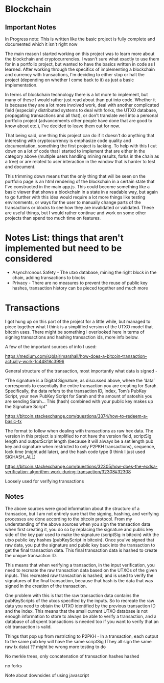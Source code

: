 # Blockchain

## Important Notes
In Progress note: This is written like the basic project is fully complete and documented which it isn't right now

The main reason I started working on this project was to learn more about the blockchain and cryptocurrencies. I wasn't sure what exactly to use them for in a portfolio project, but wanted to have the basics written in code as I learned. After working through the specifics of implementing a blockchain and currency with transactions, I'm deciding to either stop or halt the project (depending on whether I come back to it) as just a basic implementation.

In terms of blockchain technology there is a lot more to implement, but many of these I would rather just read about than put into code. Whether it is because they are a lot more involved work, deal with another complicated field (especially distributed systems to deal with forks, the UTXO database, propagating transactions and all that), or don't translate well into a personal portfolio project (advancements other people have done that are good to know about etc.), I've decided to leave them out for now.

That being said, one thing this project can do if it doesn't do anything that interesting with cryptocurrency is emphasize code quality and documentation, something the first project is lacking. To help with this I cut down on a lot of code that I started to implement that are either in the category above (multiple users handling mining results, forks in the chain as a tree) or are related to user interaction in the window that is harder to test and document.

This trimming down means that the only thing that will be seen on the portfolio page is an html rendering of the blockchain in a certain state that I've constructed in the main app.js. This could become something like a basic viewer that shows a blockchain in a state in a readable way, but again to go further with this idea would require a lot more things like testing environments, or ways for the user to manually change parts of the transactions or blocks to see how they are invalidated or validated. These are useful things, but I would rather continue and work on some other projects than spend too much time on features.

# Notes List: things that aren't implemented but need to be considered

- Asynchronous Safety - The utxo database, mining the right block in the chain, adding transactions to blocks
- Privacy - There are no measures to prevent the reuse of public key hashes, transaction history can be pieced together and much more


# Transactions

I got hung up on this part of the project for a little while, but managed to piece together what I think is a simplified version of the UTXO model that bitcoin uses. There might be something I overlooked here in terms of signing transactions and hashing transaction ids, more info below.

A few of the important sources of info I used:

https://medium.com/@blairlmarshall/how-does-a-bitcoin-transaction-actually-work-1c44818c3996

General structure of the transaction, most importantly what data is signed - 

"The signature is a Digital Signature, as discussed above, where the ‘data’ corresponds to essentially the entire transaction you are creating for Sarah. Specifically, the data refers to the transaction ID, index, Tom’s PubKey Script, your new PubKey Script for Sarah and the amount of satoshis you are sending Sarah... This (hash) combined with your public key makes up the Signature Script"

https://bitcoin.stackexchange.com/questions/3374/how-to-redeem-a-basic-tx

The format to follow when dealing with transactions as raw hex data. The version in this project is simplified to not have the version field, scriptSig length and outputScript length (because it will always be a set length pub key and signature when restricted to only P2PKH transactions), sequence, lock time (might add later), and the hash code type (I think I just used SIGHASH_ALL)

https://bitcoin.stackexchange.com/questions/32305/how-does-the-ecdsa-verification-algorithm-work-during-transaction/32308#32308

Loosely used for verifying transactions

## Notes

The above sources were good information about the structure of a transacion, but I am not entirely sure that the signing, hashing, and verifying processes are done according to the bitcoin protocol. From my understanding of the above sources when you sign the transaction data when first creating it, you do so by replacing the signature and public key side of the key pair used to make the signature (scriptSig in bitcoin) with the utxo public key hashes (pubKeyScript in bitcoin). Once you've signed that raw data, you put the signature and public key back into the transaction to get the final transaction data. This final transaction data is hashed to create the unique transaction ID.

This means that when verifying a transaction, in the input verification, you need to recreate the raw transaction data based on the UTXOs of the given inputs. This recreated raw transaction is hashed, and is used to verify the signatures of the final transaction, because that hash is the data that was signed in the creation of the transaction.

One problem with this is that the raw transaction data contains the pubKeyScripts of the utxos specified by the inputs. So to recreate the raw data you need to obtain the UTXO identified by the previous transaction ID and the index. This means that the small current UTXO database is not enough information to store to always be able to verify a transaction, and a database of all spent transactions is needed too if you want to verify that an old transaction is valid.


Things that pop up from restricting to P2PKH - In a transaction, each output to the same pub key will have the same scriptSig (They all sign the same raw tx data) ?? might be wrong more testing to do

No merkle trees, only concatenation of transaction hashes hashed

no forks

Note about downsides of using javascript